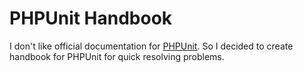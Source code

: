 PHPUnit Handbook
================

I don't like official documentation for <a href="http://phpunit.de/manual/4.1/en/index.html">PHPUnit</a>. So I decided to create handbook for PHPUnit for quick resolving problems.
